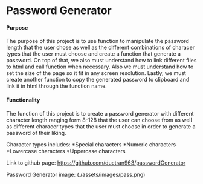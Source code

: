 # Password Generator

#### Purpose

The purpose of this project is to use function to manipulate the password length that the user chose as well as the different combinations of characer types that the user must choose and create a function that generate a password. On top of that, we also must understand how to link different files to html and call function when necessary. Also we must understand how to set the size of the page so it fit in any screen resolution. Lastly, we must create another function to copy the generated password to clipboard and link it in html through the function name. 

#### Functionality

The function of this project is to create a password generator with different character length ranging form 8-128 that the user can choose from as well as different characer types that the user must choose in order to generate a password of their liking.

Character types includes:
*Special characters 
*Numeric characters
*Lowercase characters
*Uppercase characters

Link to github page: https://github.com/ductran963/passwordGenerator

Password Generator image:
(./assets/images/pass.png)



